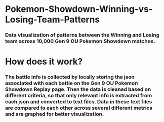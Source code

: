 # Pokemon-Showdown-Winning-vs-Losing-Team-Patterns
### Data visualization of patterns between the Winning and Losing team across 10,000 Gen 9 OU Pokemon Showdown matches.
# How does it work?
### The battle info is collected by locally storing the json associated with each battle on the Gen 9 OU Pokemon Showdown Replay page. Then the data is cleaned based on different criteria, so that only relevant info is extracted from each json and converted to text files. Data in these text files are compared to each other across several different metrics and are graphed for better visualization.  
